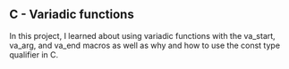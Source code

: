 C - Variadic functions
---
In this project, I learned about using variadic functions with the va_start, va_arg, and va_end macros as well as why and how to use the const type qualifier in C.
